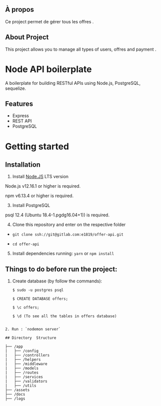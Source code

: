 ## À propos

Ce project permet de gérer tous les offres .

## About Project

This project allows you to manage all types of users, offres and payment .

# Node API boilerplate 

A boilerplate for building RESTful APIs using Node.js, PostgreSQL, sequelize.

## Features

- Express
- REST API
- PostgreSQL

# Getting started

## Installation

1. Install [Node.JS](https://nodejs.org/en/) LTS version

Node.js v12.16.1 or higher is required.

npm v6.13.4 or higher is required.

3. Install PostgreSQL

psql 12.4 (Ubuntu 18.4-1.pgdg16.04+1)) is required.

4. Clone this repository and enter on the respective folder

- `git clone ssh://git@gitlab.com:e1819/offer-api.git`

- `cd offer-api`

5. Install dependencies running: `yarn` or `npm install`


## Things to do before run the project:

1. Create database (by follow the commands):

    ```offers_database
    $ sudo -u postgres psql

    $ CREATE DATABASE offers;
 
    $ \c offers; 
 
    $ \d (To see all the tables in offers database)

    ```
    
```

2. Run : `nodemon server` 

## Directory  Structure

├── /app
|   ├── /config
|   ├── /controllers
|   ├── /helpers
|   ├── /middleware
|   ├── /models
|   ├── /routes
|   ├── /services
|   ├── /validators
|   ├── /utils
├── /assets
├── /docs
├── /logs

```


